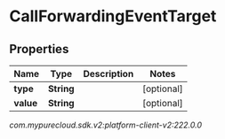 # CallForwardingEventTarget


## Properties

| Name | Type | Description | Notes |
| ------------ | ------------- | ------------- | ------------- |
| **type** | **String** |  |  [optional] |
| **value** | **String** |  |  [optional] |




_com.mypurecloud.sdk.v2:platform-client-v2:222.0.0_

